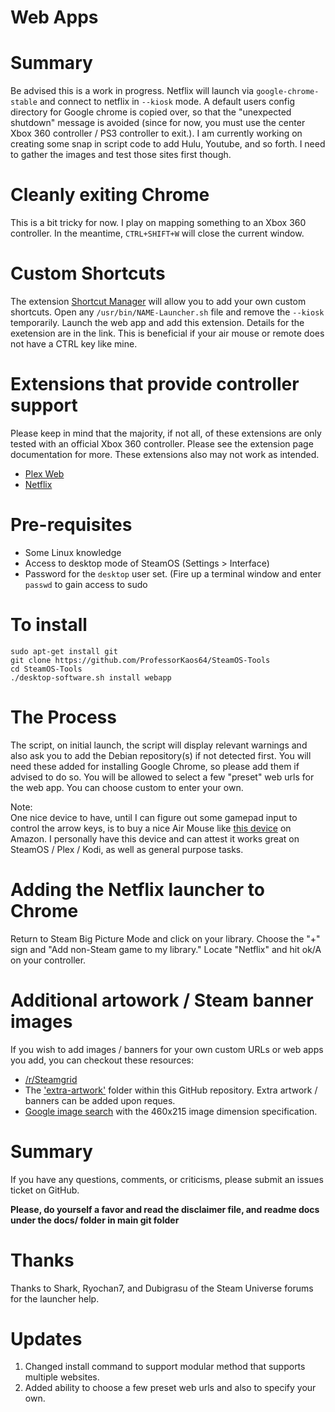 # Web Apps

**Summary**
===
Be advised this is a work in progress. Netflix will launch via `google-chrome-stable` and connect to netflix in `--kiosk` mode. A default users config directory for Google chrome is copied over, so that the "unexpected shutdown" message is avoided (since for now, you must use the center Xbox 360 controller / PS3 controller to exit.). I am currently working on creating some snap in script code to add Hulu, Youtube, and so forth. I need to gather the images and test those sites first though.

**Cleanly exiting Chrome** 
===
This is a bit tricky for now. I play on mapping something to an Xbox 360 controller. In the meantime, `CTRL+SHIFT+W` will close the current window.

**Custom Shortcuts**
===
The extension [Shortcut Manager](https://chrome.google.com/webstore/detail/shortcut-manager/mgjjeipcdnnjhgodgjpfkffcejoljijf) will allow you to add your own custom shortcuts. Open any `/usr/bin/NAME-Launcher.sh` file and remove the `--kiosk` temporarily. Launch the web app and add this extension. Details for the exetension are in the link. This is beneficial if your air mouse or remote does not have a CTRL key like mine.

**Extensions that provide controller support**
===
Please keep in mind that the majority, if not all, of these extensions are only tested with an official Xbox 360 controller. Please see the extension page documentation for more. These extensions also may not work as intended.
* [Plex Web](https://chrome.google.com/webstore/detail/gamepad-for-plex-web/haoeganpancihdffhohfeeeejpbahlld)
* [Netflix](https://chrome.google.com/webstore/detail/netflix-controller-suppor/flakmgbknagcohphpoogebajjbmlmngh)

**Pre-requisites**
===
* Some Linux knowledge
* Access to desktop mode of SteamOS (Settings > Interface)
* Password for the `desktop` user set. (Fire up a terminal window and enter `passwd` to gain access to sudo

**To install**
===
    sudo apt-get install git
    git clone https://github.com/ProfessorKaos64/SteamOS-Tools
    cd SteamOS-Tools
    ./desktop-software.sh install webapp

**The Process**
===
The script, on initial launch, the script will display relevant warnings and also ask you to add the Debian repository(s) if not detected first. You will need these added for installing Google Chrome, so please add them if advised to do so. You will be allowed to select a few "preset" web urls for the web app. You can choose custom to enter your own.

Note:  
One nice device to have, until I can figure out some gamepad input to control the arrow keys, is to buy a nice Air Mouse like [this device](http://www.amazon.com/Aerb-Wireless-Keyboard-Multifunctional-3-Gsensor/dp/B00K768DHY/ref=sr_1_1?ie=UTF8&qid=1432255815&sr=8-1&keywords=air+mouse) on Amazon. I personally have this device and can attest it works great on SteamOS / Plex / Kodi, as well as general purpose tasks.


**Adding the Netflix launcher to Chrome**
===
Return to Steam Big Picture Mode and click on your library. Choose the "+" sign and "Add non-Steam game to my library." Locate "Netflix" and hit ok/A on your controller.

**Additional artowork / Steam banner images**
===
If you wish to add images / banners for your own custom URLs or web apps you add, you can checkout these resources:

* [/r/Steamgrid](http://www.reddit.com/r/steamgrid)
* The ['extra-artwork'](https://github.com/ProfessorKaos64/SteamOS-Tools/tree/master/cfgs/extra-artwork) folder within this GitHub repository. Extra artwork / banners can be added upon reques.
* [Google image search](https://www.google.com/search?q=steam&biw=1366&bih=644&tbm=isch&source=lnt&tbs=isz:ex,iszw:460,iszh:215) with the 460x215 image dimension specification.

**Summary**
===
If you have any questions, comments, or criticisms, please submit an issues ticket on GitHub.

**Please, do yourself a favor and read the disclaimer file, and readme docs under the docs/ folder in main git folder**

**Thanks**
===
Thanks to Shark, Ryochan7, and Dubigrasu of the Steam Universe forums for the launcher help.

**Updates**
===
1. Changed install command to support modular method that supports multiple websites.
2. Added ability to choose a few preset web urls and also to specify your own.
